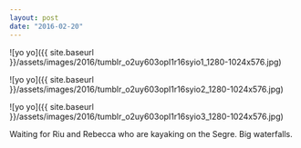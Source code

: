 ```yaml
---
layout: post
date: "2016-02-20"
---
```


![yo yo]({{ site.baseurl }}/assets/images/2016/tumblr_o2uy603opI1r16syio1_1280-1024x576.jpg)

![yo yo]({{ site.baseurl }}/assets/images/2016/tumblr_o2uy603opI1r16syio2_1280-1024x576.jpg)

![yo yo]({{ site.baseurl }}/assets/images/2016/tumblr_o2uy603opI1r16syio3_1280-1024x576.jpg)

Waiting for Riu and Rebecca who are kayaking on the Segre. Big waterfalls.

